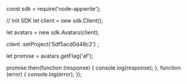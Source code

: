 const sdk = require('node-appwrite');

// Init SDK
let client = new sdk.Client();

let avatars = new sdk.Avatars(client);

client
    .setProject('5df5acd0d48c2')
;

let promise = avatars.getFlag('af');

promise.then(function (response) {
    console.log(response);
}, function (error) {
    console.log(error);
});